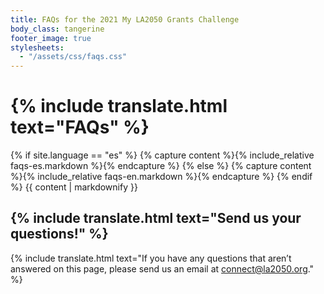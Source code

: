 ```yaml
---
title: FAQs for the 2021 My LA2050 Grants Challenge
body_class: tangerine
footer_image: true
stylesheets:
  - "/assets/css/faqs.css"
---
```


<h1>
  {% include translate.html text="FAQs" %}
</h1>

{% if site.language == "es" %}
  {% capture content %}{% include_relative faqs-es.markdown %}{% endcapture %}
{% else %}
  {% capture content %}{% include_relative faqs-en.markdown %}{% endcapture %}
{% endif %}
{{ content | markdownify }}

<h2>{% include translate.html text="Send us your questions!" %}</h2>

{% include translate.html text="If you have any questions that aren’t answered on this page, please send us an email at [connect@la2050.org](mailto:connect@la2050.org)." %}
